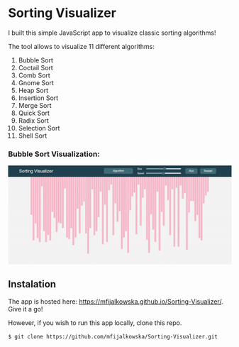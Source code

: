 # Sorting Visualizer
I built this simple JavaScript app to visualize classic sorting algorithms! 

The tool allows to visualize 11 different algorithms:

1. Bubble Sort
2. Coctail Sort
3. Comb Sort
4. Gnome Sort
5. Heap Sort
6. Insertion Sort
7. Merge Sort
8. Quick Sort
9. Radix Sort
10. Selection Sort
11. Shell Sort

### Bubble Sort Visualization:
![Bubble Sort Visualization](demo/sort_viz.gif)
## Instalation

The app is hosted here: https://mfijalkowska.github.io/Sorting-Visualizer/. Give it a go!

However, if you wish to run this app locally, clone this repo.

```
$ git clone https://github.com/mfijalkowska/Sorting-Visualizer.git
```
